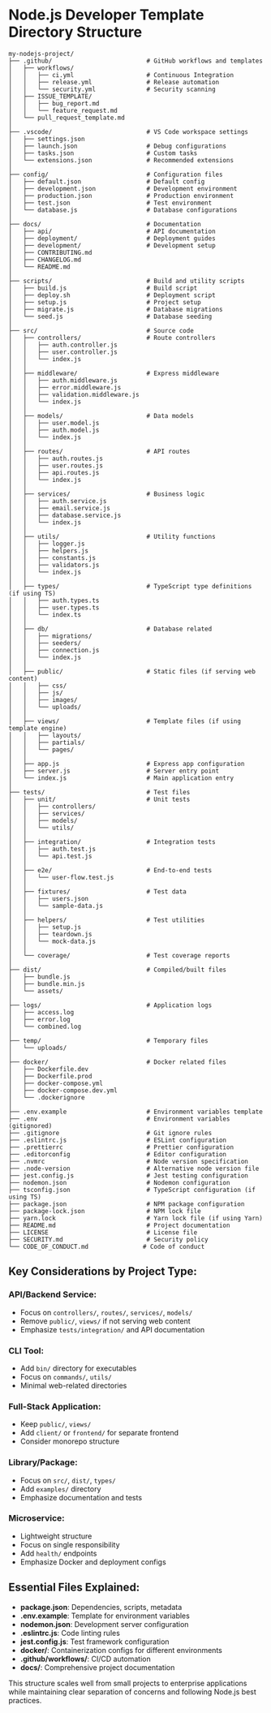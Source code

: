 # Node.js Developer Template Directory Structure

```
my-nodejs-project/
├── .github/                          # GitHub workflows and templates
│   ├── workflows/
│   │   ├── ci.yml                    # Continuous Integration
│   │   ├── release.yml               # Release automation
│   │   └── security.yml              # Security scanning
│   ├── ISSUE_TEMPLATE/
│   │   ├── bug_report.md
│   │   └── feature_request.md
│   └── pull_request_template.md
│
├── .vscode/                          # VS Code workspace settings
│   ├── settings.json
│   ├── launch.json                   # Debug configurations
│   ├── tasks.json                    # Custom tasks
│   └── extensions.json               # Recommended extensions
│
├── config/                           # Configuration files
│   ├── default.json                  # Default config
│   ├── development.json              # Development environment
│   ├── production.json               # Production environment
│   ├── test.json                     # Test environment
│   └── database.js                   # Database configurations
│
├── docs/                             # Documentation
│   ├── api/                          # API documentation
│   ├── deployment/                   # Deployment guides
│   ├── development/                  # Development setup
│   ├── CONTRIBUTING.md
│   ├── CHANGELOG.md
│   └── README.md
│
├── scripts/                          # Build and utility scripts
│   ├── build.js                      # Build script
│   ├── deploy.sh                     # Deployment script
│   ├── setup.js                      # Project setup
│   ├── migrate.js                    # Database migrations
│   └── seed.js                       # Database seeding
│
├── src/                              # Source code
│   ├── controllers/                  # Route controllers
│   │   ├── auth.controller.js
│   │   ├── user.controller.js
│   │   └── index.js
│   │
│   ├── middleware/                   # Express middleware
│   │   ├── auth.middleware.js
│   │   ├── error.middleware.js
│   │   ├── validation.middleware.js
│   │   └── index.js
│   │
│   ├── models/                       # Data models
│   │   ├── user.model.js
│   │   ├── auth.model.js
│   │   └── index.js
│   │
│   ├── routes/                       # API routes
│   │   ├── auth.routes.js
│   │   ├── user.routes.js
│   │   ├── api.routes.js
│   │   └── index.js
│   │
│   ├── services/                     # Business logic
│   │   ├── auth.service.js
│   │   ├── email.service.js
│   │   ├── database.service.js
│   │   └── index.js
│   │
│   ├── utils/                        # Utility functions
│   │   ├── logger.js
│   │   ├── helpers.js
│   │   ├── constants.js
│   │   ├── validators.js
│   │   └── index.js
│   │
│   ├── types/                        # TypeScript type definitions (if using TS)
│   │   ├── auth.types.ts
│   │   ├── user.types.ts
│   │   └── index.ts
│   │
│   ├── db/                           # Database related
│   │   ├── migrations/
│   │   ├── seeders/
│   │   ├── connection.js
│   │   └── index.js
│   │
│   ├── public/                       # Static files (if serving web content)
│   │   ├── css/
│   │   ├── js/
│   │   ├── images/
│   │   └── uploads/
│   │
│   ├── views/                        # Template files (if using template engine)
│   │   ├── layouts/
│   │   ├── partials/
│   │   └── pages/
│   │
│   ├── app.js                        # Express app configuration
│   ├── server.js                     # Server entry point
│   └── index.js                      # Main application entry
│
├── tests/                            # Test files
│   ├── unit/                         # Unit tests
│   │   ├── controllers/
│   │   ├── services/
│   │   ├── models/
│   │   └── utils/
│   │
│   ├── integration/                  # Integration tests
│   │   ├── auth.test.js
│   │   └── api.test.js
│   │
│   ├── e2e/                          # End-to-end tests
│   │   └── user-flow.test.js
│   │
│   ├── fixtures/                     # Test data
│   │   ├── users.json
│   │   └── sample-data.js
│   │
│   ├── helpers/                      # Test utilities
│   │   ├── setup.js
│   │   ├── teardown.js
│   │   └── mock-data.js
│   │
│   └── coverage/                     # Test coverage reports
│
├── dist/                             # Compiled/built files
│   ├── bundle.js
│   ├── bundle.min.js
│   └── assets/
│
├── logs/                             # Application logs
│   ├── access.log
│   ├── error.log
│   └── combined.log
│
├── temp/                             # Temporary files
│   └── uploads/
│
├── docker/                           # Docker related files
│   ├── Dockerfile.dev
│   ├── Dockerfile.prod
│   ├── docker-compose.yml
│   ├── docker-compose.dev.yml
│   └── .dockerignore
│
├── .env.example                      # Environment variables template
├── .env                              # Environment variables (gitignored)
├── .gitignore                        # Git ignore rules
├── .eslintrc.js                      # ESLint configuration
├── .prettierrc                       # Prettier configuration
├── .editorconfig                     # Editor configuration
├── .nvmrc                            # Node version specification
├── .node-version                     # Alternative node version file
├── jest.config.js                    # Jest testing configuration
├── nodemon.json                      # Nodemon configuration
├── tsconfig.json                     # TypeScript configuration (if using TS)
├── package.json                      # NPM package configuration
├── package-lock.json                 # NPM lock file
├── yarn.lock                         # Yarn lock file (if using Yarn)
├── README.md                         # Project documentation
├── LICENSE                           # License file
├── SECURITY.md                       # Security policy
└── CODE_OF_CONDUCT.md               # Code of conduct
```

## Key Considerations by Project Type:

### **API/Backend Service:**
- Focus on `controllers/`, `routes/`, `services/`, `models/`
- Remove `public/`, `views/` if not serving web content
- Emphasize `tests/integration/` and API documentation

### **CLI Tool:**
- Add `bin/` directory for executables
- Focus on `commands/`, `utils/`
- Minimal web-related directories

### **Full-Stack Application:**
- Keep `public/`, `views/`
- Add `client/` or `frontend/` for separate frontend
- Consider monorepo structure

### **Library/Package:**
- Focus on `src/`, `dist/`, `types/`
- Add `examples/` directory
- Emphasize documentation and tests

### **Microservice:**
- Lightweight structure
- Focus on single responsibility
- Add `health/` endpoints
- Emphasize Docker and deployment configs

## Essential Files Explained:

- **package.json**: Dependencies, scripts, metadata
- **.env.example**: Template for environment variables
- **nodemon.json**: Development server configuration
- **.eslintrc.js**: Code linting rules
- **jest.config.js**: Test framework configuration
- **docker/**: Containerization configs for different environments
- **.github/workflows/**: CI/CD automation
- **docs/**: Comprehensive project documentation

This structure scales well from small projects to enterprise applications while maintaining clear separation of concerns and following Node.js best practices.